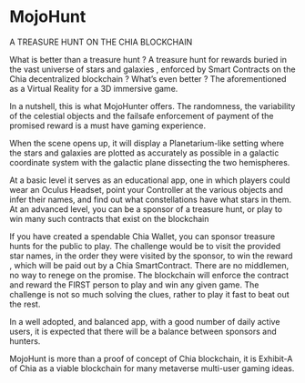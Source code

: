 # MojoHunt
A TREASURE HUNT ON THE CHIA BLOCKCHAIN 

What is better than a treasure hunt ? A treasure hunt for rewards buried in the vast universe of stars and galaxies , enforced by Smart Contracts on the Chia decentralized blockchain ? What’s even better ? The aforementioned as a Virtual Reality for a 3D immersive game.

In a nutshell, this is what MojoHunter offers. The randomness, the variability of the celestial objects and the failsafe enforcement of payment of the promised reward is a must have gaming experience.

When the scene opens up, it will display a Planetarium-like setting where the stars and galaxies are plotted as accurately as possible in a galactic coordinate system with the galactic plane dissecting the two hemispheres.

At a basic level it serves as an educational app, one in which players could wear an Oculus Headset, point your Controller at the various objects and infer their names, and find out what constellations have what stars in them. At an advanced level, you can be a sponsor of a treasure hunt, or play to win many such contracts that exist on the blockchain

If you have created a spendable Chia Wallet, you can sponsor treasure hunts for the public to play. The challenge would be to visit the provided star names, in the order they were visited by the sponsor, to win the reward , which will be paid out by a Chia SmartContract. There are no middlemen, no way to renege on the promise. The blockchain will enforce the contract and reward the FIRST person to play and win any given game. The challenge is not so much solving the clues, rather to play it fast to beat out the rest.

In a well adopted, and balanced app, with a good number of daily active users, it is expected that there will be a balance between sponsors and hunters.

MojoHunt is more than a proof of concept of Chia blockchain, it is Exhibit-A of Chia as a viable blockchain for many metaverse multi-user gaming ideas. 
